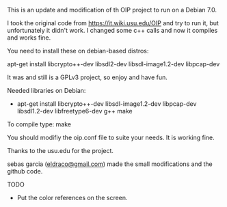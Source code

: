 This is an update and modification of th OIP project to run on a Debian 7.0.

I took the original code from https://it.wiki.usu.edu/OIP and try to run it, but unfortunately it didn't work.
I changed some c++ calls and now it compiles and works fine.

You need to install these on debian-based distros:

apt-get install libcrypto++-dev libsdl2-dev libsdl-image1.2-dev libpcap-dev

It was and still is a GPLv3 project, so enjoy and have fun.

Needed libraries on Debian:
- apt-get install libcrypto++-dev libsdl-image1.2-dev libpcap-dev libsdl1.2-dev libfreetype6-dev g++ make

To compile type:
make

You should modifiy the oip.conf file to suite your needs. It is working fine.

Thanks to the usu.edu for the project.

sebas garcia (eldraco@gmail.com) made the small modifications and the github code.

TODO
- Put the color references on the screen.
